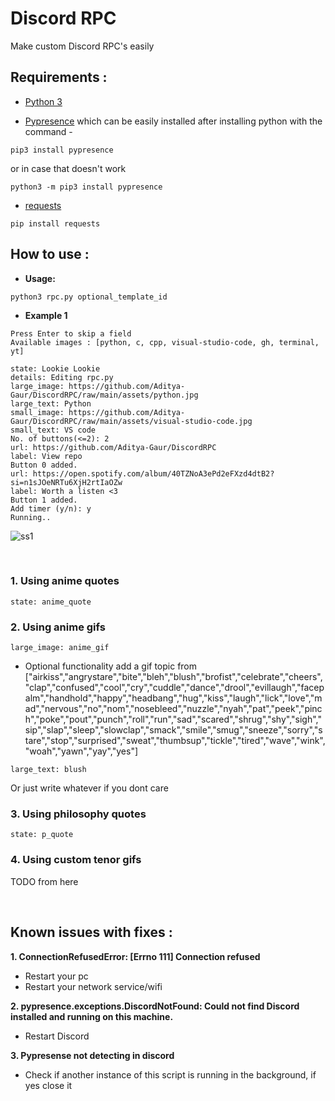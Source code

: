 # **Discord RPC**
Make custom Discord RPC's easily

## Requirements :

- [Python 3](https://www.python.org/downloads/)

- [Pypresence](https://www.pygame.org/download.shtml) which can be easily installed after installing python with the command -

```
pip3 install pypresence
```

or in case that doesn't work
```
python3 -m pip3 install pypresence
```

- [requests](https://pypi.org/project/requests/) 

```
pip install requests
```

## How to use :



- **Usage:**

```
python3 rpc.py optional_template_id
```

- **Example 1**
```
Press Enter to skip a field
Available images : [python, c, cpp, visual-studio-code, gh, terminal, yt]

state: Lookie Lookie  
details: Editing rpc.py
large_image: https://github.com/Aditya-Gaur/DiscordRPC/raw/main/assets/python.jpg
large_text: Python
small_image: https://github.com/Aditya-Gaur/DiscordRPC/raw/main/assets/visual-studio-code.jpg 
small_text: VS code
No. of buttons(<=2): 2
url: https://github.com/Aditya-Gaur/DiscordRPC
label: View repo
Button 0 added.
url: https://open.spotify.com/album/40TZNoA3ePd2eFXzd4dtB2?si=n1sJOeNRTu6XjH2rtIaOZw
label: Worth a listen <3
Button 1 added.
Add timer (y/n): y
Running..
```
![ss1](https://user-images.githubusercontent.com/75514601/205442045-ed9ccb65-d497-428a-91c6-db66b75ac995.png)

<br />

### 1. **Using anime quotes**
```
state: anime_quote
```

### 2. **Using anime gifs**
```
large_image: anime_gif
```
- Optional functionality add a gif topic from ["airkiss","angrystare","bite","bleh","blush","brofist","celebrate","cheers","clap","confused","cool","cry","cuddle","dance","drool","evillaugh","facepalm","handhold","happy","headbang","hug","kiss","laugh","lick","love","mad","nervous","no","nom","nosebleed","nuzzle","nyah","pat","peek","pinch","poke","pout","punch","roll","run","sad","scared","shrug","shy","sigh","sip","slap","sleep","slowclap","smack","smile","smug","sneeze","sorry","stare","stop","surprised","sweat","thumbsup","tickle","tired","wave","wink","woah","yawn","yay","yes"]
```
large_text: blush
``` 
Or just write whatever if you dont care

### 3. **Using philosophy quotes**
```
state: p_quote
```

### 4. **Using custom tenor gifs**
TODO from here

<br />

## Known issues with fixes : 

**1. ConnectionRefusedError: [Errno 111] Connection refused**

- Restart your pc
- Restart your network service/wifi

**2. pypresence.exceptions.DiscordNotFound: Could not find Discord installed and running on this machine.**

- Restart Discord

**3. Pypresense not detecting in discord**

- Check if another instance of this script is running in the background, if yes close it
